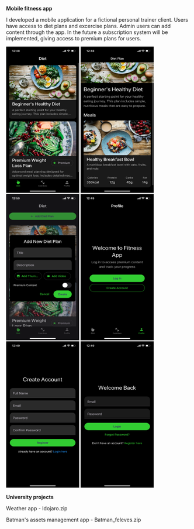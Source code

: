 **Mobile fitness app**

I developed a mobile application for a fictional personal trainer client. Users have access to diet plans and excercise plans. Admin users can add content through the app.
 In the future a subscription system will be implemented, giving access to premium plans for users.

<img src="https://github.com/btgellert/projects/blob/main/projects/IMG_6961.PNG" width="200" height="400" /> <img src="https://github.com/btgellert/projects/blob/main/projects/IMG_6962.PNG" width="200" height="400" /> <img src="https://github.com/btgellert/projects/blob/main/projects/IMG_6969.PNG" width="200" height="400" /> <img src="https://github.com/btgellert/projects/blob/main/projects/IMG_6965.PNG" width="200" height="400" /> <img src="https://github.com/btgellert/projects/blob/main/projects/IMG_6966.PNG" width="200" height="400" /> <img src="https://github.com/btgellert/projects/blob/main/projects/IMG_6967.PNG" width="200" height="400" />

**University projects**

Weather app - Idojaro.zip

Batman's assets management app - Batman_feleves.zip
